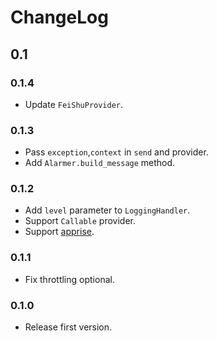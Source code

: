 # ChangeLog

## 0.1

### 0.1.4

- Update `FeiShuProvider`.

### 0.1.3

- Pass `exception`,`context` in `send` and provider.
- Add `Alarmer.build_message` method.

### 0.1.2

- Add `level` parameter to `LoggingHandler`.
- Support `Callable` provider.
- Support [apprise](https://github.com/caronc/apprise).

### 0.1.1

- Fix throttling optional.

### 0.1.0

- Release first version.
